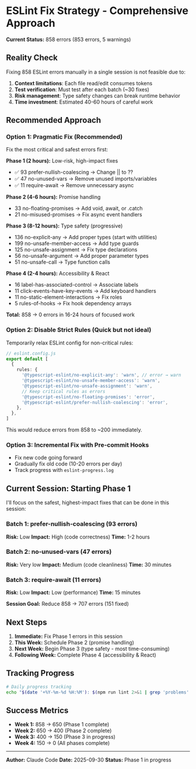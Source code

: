 # ESLint Fix Strategy - Comprehensive Approach

**Current Status:** 858 errors (853 errors, 5 warnings)

## Reality Check

Fixing 858 ESLint errors manually in a single session is not feasible due to:

1. **Context limitations**: Each file read/edit consumes tokens
2. **Test verification**: Must test after each batch (~30 fixes)
3. **Risk management**: Type safety changes can break runtime behavior
4. **Time investment**: Estimated 40-60 hours of careful work

## Recommended Approach

### Option 1: Pragmatic Fix (Recommended)

Fix the most critical and safest errors first:

**Phase 1 (2 hours):** Low-risk, high-impact fixes

- ✅ 93 prefer-nullish-coalescing → Change || to ??
- ✅ 47 no-unused-vars → Remove unused imports/variables
- ✅ 11 require-await → Remove unnecessary async

**Phase 2 (4-6 hours):** Promise handling

- 33 no-floating-promises → Add void, await, or .catch
- 21 no-misused-promises → Fix async event handlers

**Phase 3 (8-12 hours):** Type safety (progressive)

- 136 no-explicit-any → Add proper types (start with utilities)
- 199 no-unsafe-member-access → Add type guards
- 125 no-unsafe-assignment → Fix type declarations
- 56 no-unsafe-argument → Add proper parameter types
- 51 no-unsafe-call → Type function calls

**Phase 4 (2-4 hours):** Accessibility & React

- 16 label-has-associated-control → Associate labels
- 11 click-events-have-key-events → Add keyboard handlers
- 11 no-static-element-interactions → Fix roles
- 5 rules-of-hooks → Fix hook dependency arrays

**Total:** 858 → 0 errors in 16-24 hours of focused work

### Option 2: Disable Strict Rules (Quick but not ideal)

Temporarily relax ESLint config for non-critical rules:

```typescript
// eslint.config.js
export default [
  {
    rules: {
      '@typescript-eslint/no-explicit-any': 'warn', // error → warn
      '@typescript-eslint/no-unsafe-member-access': 'warn',
      '@typescript-eslint/no-unsafe-assignment': 'warn',
      // Keep critical rules as errors
      '@typescript-eslint/no-floating-promises': 'error',
      '@typescript-eslint/prefer-nullish-coalescing': 'error',
    },
  },
]
```

This would reduce errors from 858 to ~200 immediately.

### Option 3: Incremental Fix with Pre-commit Hooks

- Fix new code going forward
- Gradually fix old code (10-20 errors per day)
- Track progress with `eslint-progress.log`

## Current Session: Starting Phase 1

I'll focus on the safest, highest-impact fixes that can be done in this session:

### Batch 1: prefer-nullish-coalescing (93 errors)

**Risk:** Low
**Impact:** High (code correctness)
**Time:** 1-2 hours

### Batch 2: no-unused-vars (47 errors)

**Risk:** Very low
**Impact:** Medium (code cleanliness)
**Time:** 30 minutes

### Batch 3: require-await (11 errors)

**Risk:** Low
**Impact:** Low (performance)
**Time:** 15 minutes

**Session Goal:** Reduce 858 → 707 errors (151 fixed)

## Next Steps

1. **Immediate:** Fix Phase 1 errors in this session
2. **This Week:** Schedule Phase 2 (promise handling)
3. **Next Week:** Begin Phase 3 (type safety - most time-consuming)
4. **Following Week:** Complete Phase 4 (accessibility & React)

## Tracking Progress

```bash
# Daily progress tracking
echo "$(date '+%Y-%m-%d %H:%M'): $(npm run lint 2>&1 | grep 'problems' | head -1)" >> eslint-progress.log
```

## Success Metrics

- **Week 1:** 858 → 650 (Phase 1 complete)
- **Week 2:** 650 → 400 (Phase 2 complete)
- **Week 3:** 400 → 150 (Phase 3 in progress)
- **Week 4:** 150 → 0 (All phases complete)

---

**Author:** Claude Code
**Date:** 2025-09-30
**Status:** Phase 1 in progress
